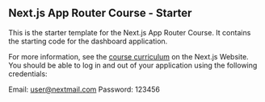 ## Next.js App Router Course - Starter

This is the starter template for the Next.js App Router Course. It contains the starting code for the dashboard application.

For more information, see the [course curriculum](https://nextjs.org/learn) on the Next.js Website.
You should be able to log in and out of your application using the following credentials:

Email: user@nextmail.com
Password: 123456
